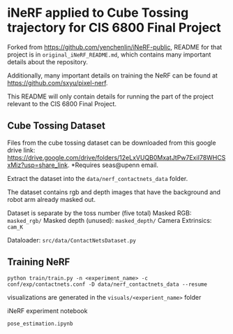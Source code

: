 # iNeRF applied to Cube Tossing trajectory for CIS 6800 Final Project

Forked from https://github.com/yenchenlin/iNeRF-public, README for that project is in `original_iNeRF_README.md`, which
contains many important details about the repository.

Additionally, many important details on training the NeRF can be found at https://github.com/sxyu/pixel-nerf.

This README will only contain details for running the part of the project relevant to the CIS 6800 Final Project.

## Cube Tossing Dataset

Files from the cube tossing dataset can be downloaded from this google drive link: https://drive.google.com/drive/folders/12eLxVUQB0MxatJtPw7ExiI78WHCSxMiz?usp=share_link.
*Requires seas@upenn email.

Extract the dataset into the `data/nerf_contactnets_data` folder.

The dataset contains rgb and depth images that have the background and robot arm already masked out.

Dataset is separate by the toss number (five total)
Masked RGB: `masked_rgb/`
Masked depth (unused): `masked_depth/`
Camera Extrinsics: `cam_K`

Dataloader: `src/data/ContactNetsDataset.py`

## Training NeRF

`python train/train.py -n <experiment_name> -c conf/exp/contactnets.conf -D data/nerf_contactnets_data --resume`

visualizations are generated in the `visuals/<experient_name>` folder

iNeRF experiment notebook

`pose_estimation.ipynb`


